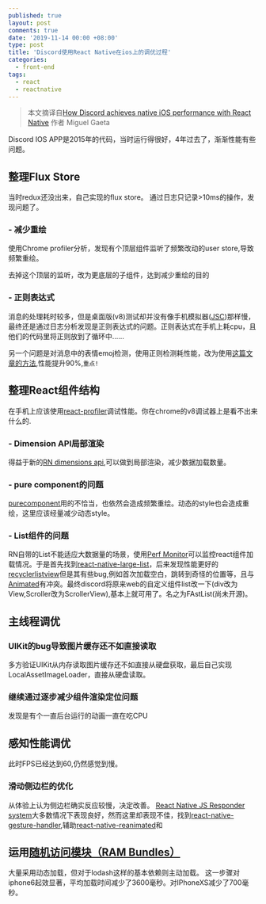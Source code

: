```yaml
---
published: true
layout: post
comments: true
date: '2019-11-14 00:00 +08:00'
type: post
title: 'Discord使用React Native在ios上的调优过程'
categories:
  - front-end
tags:
  - react
  - reactnative
---
```

> 本文摘译自[How Discord achieves native iOS performance with React Native](https://blog.discordapp.com/how-discord-achieves-native-ios-performance-with-react-native-390c84dcd502) 作者 Miguel Gaeta

Discord IOS APP是2015年的代码，当时运行得很好，4年过去了，渐渐性能有些问题。

## 整理Flux Store
当时redux还没出来，自己实现的flux store。
通过日志只记录>10ms的操作，发现问题了。

### - 减少重绘
使用Chrome profiler分析，发现有个顶层组件监听了频繁改动的user store,导致频繁重绘。

去掉这个顶层的监听，改为更底层的子组件，达到减少重绘的目的

### - 正则表达式
消息的处理耗时较多，但是桌面版(v8)测试却并没有像手机模拟器([JSC](https://webkit.org/))那样慢，最终还是通过日志分析发现是正则表达式的问题。正则表达式在手机上耗cpu，且他们的代码里将正则放到了循环中……

另一个问题是对消息中的表情emoj检测，使用正则检测耗性能，改为使用[这篇文章的方法](https://medium.com/reactnative/emojis-in-javascript-f693d0eb79fb),性能提升90%,`重点!`

## 整理React组件结构
在手机上应该使用[react-profiler](https://reactjs.org/blog/2018/09/10/introducing-the-react-profiler.html)调试性能。你在chrome的v8调试器上是看不出来什么的.

### - Dimension API局部渲染
得益于新的[RN dimensions api](https://facebook.github.io/react-native/docs/dimensions.html),可以做到局部渲染，减少数据加载数量。

### - pure component的问题
[purecomponent](https://reactjs.org/docs/react-api.html#reactpurecomponent)用的不恰当，也依然会造成频繁重绘。动态的style也会造成重绘，这里应该经量减少动态style。

### - List组件的问题
RN自带的List不能适应大数据量的场景，使用[Perf Monitor](https://facebook.github.io/react-native/docs/debugging#performance-monitor)可以监控react组件加载情况。于是首先找到[react-native-large-list](https://github.com/bolan9999/react-native-largelist)，后来发现性能更好的[recyclerlistview](https://github.com/Flipkart/recyclerlistview)但是其有些bug,例如首次加载空白，跳转到奇怪的位置等，且与[Animated](https://facebook.github.io/react-native/docs/animated)有冲突。最终discord将原来web的自定义组件list改一下(div改为View,Scroller改为ScrollerView),基本上就可用了。名之为FAstList(尚未开源)。

## 主线程调优

### UIKit的bug导致图片缓存还不如直接读取
多方验证UIKit从内存读取图片缓存还不如直接从硬盘获取，最后自己实现LocalAssetImageLoader，直接从硬盘读取。

### 继续通过逐步减少组件渲染定位问题
发现是有个一直后台运行的动画一直在吃CPU

## 感知性能调优
此时FPS已经达到60,仍然感觉到慢。

### 滑动侧边栏的优化
从体验上认为侧边栏确实反应较慢，决定改善。
[React Native JS Responder system](https://facebook.github.io/react-native/docs/gesture-responder-system)大多数情况下表现良好，然而这里却表现不佳，找到[react-native-gesture-handler](https://github.com/kmagiera/react-native-gesture-handler),辅助[react-native-reanimated](https://github.com/kmagiera/react-native-reanimated)和[<PanGestureHandler>](https://kmagiera.github.io/react-native-gesture-handler/docs/handler-pan.html)

## 运用[随机访问模块（RAM Bundles）](https://facebook.github.io/react-native/docs/performance#ram-bundles-inline-requires)
大量采用动态加载，但对于lodash这样的基本依赖则主动加载。
这一步骤对iphone6起效显著，平均加载时间减少了3600毫秒。对IPhoneXS减少了700毫秒。
